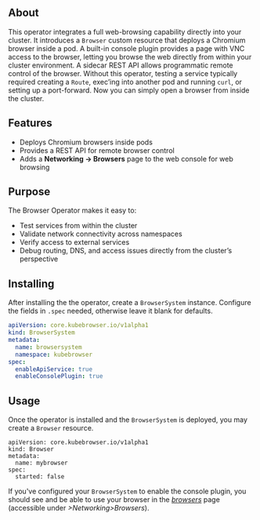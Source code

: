 ## About

This operator integrates a full web-browsing capability directly into your cluster.
It introduces a `Browser` custom resource that deploys a Chromium browser inside a pod.
A built-in console plugin provides a page with VNC access to the browser, letting you browse the web directly from within your cluster environment.
A sidecar REST API allows programmatic remote control of the browser.
Without this operator, testing a service typically required creating a `Route`, exec’ing into another pod and running `curl`, or setting up a port-forward. Now you can simply open a browser from inside the cluster.

## Features

- Deploys Chromium browsers inside pods
- Provides a REST API for remote browser control
- Adds a **Networking -> Browsers** page to the web console for web browsing

## Purpose

The Browser Operator makes it easy to:

- Test services from within the cluster
- Validate network connectivity across namespaces
- Verify access to external services
- Debug routing, DNS, and access issues directly from the cluster’s perspective

## Installing

After installing the the operator, create a `BrowserSystem` instance. Configure the fields in `.spec` needed, otherwise leave it blank for defaults.

```yaml
apiVersion: core.kubebrowser.io/v1alpha1
kind: BrowserSystem
metadata:
  name: browsersystem
  namespace: kubebrowser
spec:
  enableApiService: true
  enableConsolePlugin: true
```

## Usage

Once the operator is installed and the `BrowserSystem` is deployed, you may create a `Browser` resource.

```
apiVersion: core.kubebrowser.io/v1alpha1
kind: Browser
metadata:
  name: mybrowser
spec:
  started: false
```

If you've configured your `BrowserSystem` to enable the console plugin, you should see and be able to use your browser in the [_browsers_](/browsers) page (accessible under _>Networking>Browsers_).
